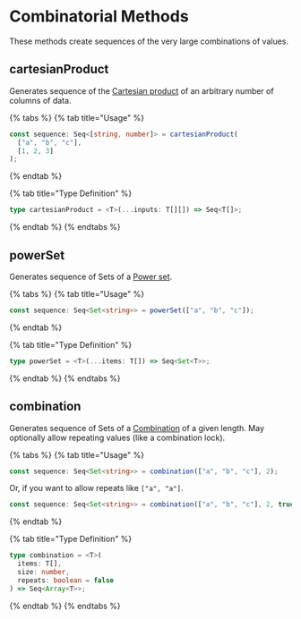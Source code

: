 # Combinatorial Methods

These methods create sequences of the very large combinations of values.

## cartesianProduct

Generates sequence of the [Cartesian product](https://en.wikipedia.org/wiki/Cartesian_product) of an arbitrary number of columns of data.

{% tabs %}
{% tab title="Usage" %}

```typescript
const sequence: Seq<[string, number]> = cartesianProduct(
  ["a", "b", "c"],
  [1, 2, 3]
);
```

{% endtab %}

{% tab title="Type Definition" %}

```typescript
type cartesianProduct = <T>(...inputs: T[][]) => Seq<T[]>;
```

{% endtab %}
{% endtabs %}

## powerSet

Generates sequence of Sets of a [Power set](https://en.wikipedia.org/wiki/Power_set).

{% tabs %}
{% tab title="Usage" %}

```typescript
const sequence: Seq<Set<string>> = powerSet(["a", "b", "c"]);
```

{% endtab %}

{% tab title="Type Definition" %}

```typescript
type powerSet = <T>(...items: T[]) => Seq<Set<T>>;
```

{% endtab %}
{% endtabs %}

## combination

Generates sequence of Sets of a [Combination](https://en.wikipedia.org/wiki/Combination) of a given length. May optionally allow repeating values (like a combination lock).

{% tabs %}
{% tab title="Usage" %}

```typescript
const sequence: Seq<Set<string>> = combination(["a", "b", "c"], 2);
```

Or, if you want to allow repeats like `["a", "a"]`.

```typescript
const sequence: Seq<Set<string>> = combination(["a", "b", "c"], 2, true);
```

{% endtab %}

{% tab title="Type Definition" %}

```typescript
type combination = <T>(
  items: T[],
  size: number,
  repeats: boolean = false
) => Seq<Array<T>>;
```

{% endtab %}
{% endtabs %}
